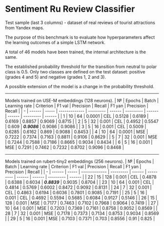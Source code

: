 # Sentiment Ru Review Classifier
Test sample (last 3 columns) - dataset of real reviews of tourist attractions from Yandex maps.

The purpose of this benchmark is to evaluate how hyperparameters affect the learning outcomes of a simple LSTM network.

A total of 46 models have been trained, the internal architecture is the same.

The established probability threshold for the transition from neutral to polar class is 0.5. Only two classes are defined on the test dataset: positive (grades 4 and 5) and negative (grades 1, 2 and 3).

A possible extension of the model is a change in the probability threshold.

___
Models trained on USE-M embeddings (128 neurons).
| № | Epochs | Batch | Learning rate | Criterion | F1 val | Precision | Recall | F1 yan | Precision | Recall |
| - | ------ | ----- | ------------- | --------- | ------ | --------- | ------ | ------ | --------- | ------ |
| 1 | 10 | 64 | 0.0001 | CEL | 0.5128 | 0.6189 | 0.6169 | 0.8857 | 0.9069 | 0.8715 |
| 2 | 5 | 32 | 0.001 | CEL | 0.4952 | 0.5547 | 0.609 | ***0.9086*** | 0.9086 | 0.9086 |
| 3 | 5 | 16 | 0.001 | CEL | 0.5009 | 0.6285 | 0.6162 | 0.869 | 0.9088 | 0.8453 |
| 4 | 10 | 64 | 0.0001 | MSE | 0.7222 | 0.7374 | 0.7163 | 0.8811 | 0.9106 | 0.8629 |
| 5 | 7 | 32 | 0.001 | MSE | 0.7244 | 0.7588 | 0.7186 | 0.8665 | 0.9034 | 0.8434 |
| 6 | 5 | 16 | 0.001 | MSE | 0.7291 | 0.7462 | 0.7232 | 0.8702 | 0.9096 | 0.8468 |
___
Models trained on rubert-tiny2 embeddings (256 neurons).
| № | Epochs | Batch | Learning rate | Criterion | F1 val | Precision | Recall | F1 yan | Precision | Recall |
| - | ------ | ----- | ------------- | --------- | ------ | --------- | ------ | ------ | --------- | ------ |
| 22 | 15 | 128 | 0.001 | CEL | 0.4878 | 0.6388 | 0.6034 | ***0.8839*** | 0.9035 | 0.8704 |
| 23 | 10 | 64 | 0.001 | CEL | 0.4814 | 0.5769 | 0.6002 | 0.8472 | 0.9092 | 0.8131 |
| 24 | 7 | 32 | 0.001 | CEL | 0.4863 | 0.6194 | 0.6036 | 0.7801 | 0.9085 | 0.7191 |
| 25 | 5 | 16 | 0.001 | CEL | 0.4692 | 0.5594 | 0.5685 | 0.6084 | 0.9127 | 0.5146 |
| 26 | 15 | 128 | 0.001 | MSE | 0.7177 | 0.7463 | 0.7102 | 0.7968 | 0.9064 | 0.7419 |
| 27 | 10 | 64 | 0.001 | MSE | 0.7203 | 0.7369 | 0.7161 | 0.8758 | 0.9052 | 0.8569 |
| 28 | 7 | 32 | 0.001 | MSE | 0.7178 | 0.7373 | 0.7134 | 0.8753 | 0.9034 | 0.8569 |
| 29 | 5 | 16 | 0.001 | MSE | 0.7103 | 0.7371 | 0.703 | 0.8556 | 0.91 | 0.825 |
